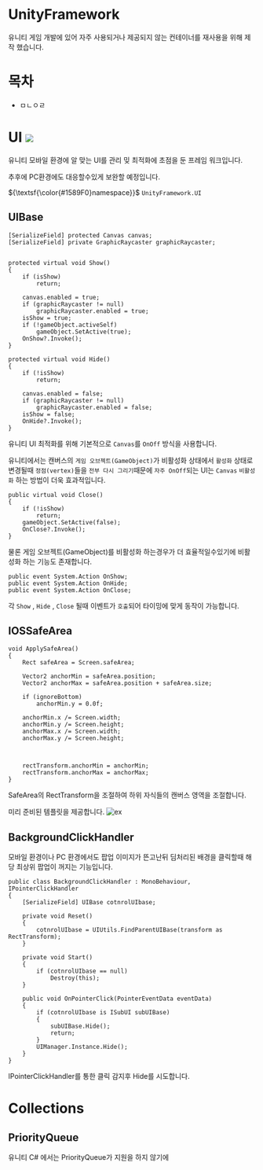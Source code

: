 # UnityFramework
유니티 게임 개발에 있어 자주 사용되거나 제공되지 않는 컨테이너를 재사용을 위해 제작 했습니다. 

# 목차
- ㅁㄴㅇㄹ

# UI <a href="https://github.com/Oh123456/UnityFramework/tree/main/Assets/Framework/UIManager"><img src="https://img.shields.io/badge/Git-F05032?style=flat-square&logo=GitURL&logoColor=white"/></a>
유니티 모바일 환경에 알 맞는 UI를 관리 밎 최적화에 초점을 둔 프레임 워크입니다. 

추후에 PC환경에도 대응할수있게 보완할 예정입니다.

${\textsf{\color{#1589F0}namespace}}$  `UnityFramework.UI`



## UIBase
```
[SerializeField] protected Canvas canvas;
[SerializeField] private GraphicRaycaster graphicRaycaster;


protected virtual void Show()
{
    if (isShow)
        return;

    canvas.enabled = true;
    if (graphicRaycaster != null)
        graphicRaycaster.enabled = true;
    isShow = true;
    if (!gameObject.activeSelf)
        gameObject.SetActive(true);
    OnShow?.Invoke();   
}

protected virtual void Hide()
{
    if (!isShow)
        return;

    canvas.enabled = false;
    if (graphicRaycaster != null)
        graphicRaycaster.enabled = false;
    isShow = false;
    OnHide?.Invoke();
}

```
유니티 UI 최적화를 위해 기본적으로 `Canvas`를 `OnOff` 방식을 사용합니다. 

유니티에서는 캔버스의 `게임 오브젝트(GameObject)`가 비활성화 상태에서 `활성화` 상태로 변경될때 `정점(vertex)`들을 `전부 다시 그리기`때문에 `자주 OnOff`되는 UI는 `Canvas` `비활성화` 하는 방법이 더욱 효과적입니다.

```
public virtual void Close()
{
    if (!isShow)
        return;
    gameObject.SetActive(false);
    OnClose?.Invoke();
}
```
물론 게임 오브젝트(GameObject)를 비활성화 하는경우가 더 효율적일수있기에 비활성화 하는 기능도 존재합니다.

```
public event System.Action OnShow;
public event System.Action OnHide;
public event System.Action OnClose;
```
각 `Show` , `Hide` , `Close` 될때 이벤트가 `호출`되어 타이밍에 맞게 동작이 가능합니다.

## IOSSafeArea 
```
void ApplySafeArea()
{
    Rect safeArea = Screen.safeArea;

    Vector2 anchorMin = safeArea.position;
    Vector2 anchorMax = safeArea.position + safeArea.size;

    if (ignoreBottom)
        anchorMin.y = 0.0f;

    anchorMin.x /= Screen.width;
    anchorMin.y /= Screen.height;
    anchorMax.x /= Screen.width;
    anchorMax.y /= Screen.height;



    rectTransform.anchorMin = anchorMin;
    rectTransform.anchorMax = anchorMax;
}
```
SafeArea의 RectTransform을 조절하여 하위 자식들의 캔버스 영역을 조절합니다. 

미리 준비된 템플릿을 제공합니다.
![ex](https://github.com/user-attachments/assets/59a14186-17bf-4358-9a39-2b3a8eeb6d36)
## BackgroundClickHandler
모바일 환경이나 PC 환경에서도 팝업 이미지가 뜬고난뒤 딤처리된 배경을 클릭할때 해당 최상위 팝업이 꺼지는 기능입니다. 
```
public class BackgroundClickHandler : MonoBehaviour, IPointerClickHandler 
{
    [SerializeField] UIBase cotnrolUIbase;

    private void Reset()
    {
        cotnrolUIbase = UIUtils.FindParentUIBase(transform as RectTransform);
    }

    private void Start()
    {
        if (cotnrolUIbase == null)
            Destroy(this);
    }

    public void OnPointerClick(PointerEventData eventData)
    {
        if (cotnrolUIbase is ISubUI subUIBase)
        {
            subUIBase.Hide();
            return;
        }
        UIManager.Instance.Hide();
    }
}
```
IPointerClickHandler를 통한 클릭 감지후 Hide를 시도합니다.










# Collections
## PriorityQueue
유니티 C# 에서는 PriorityQueue가 지원을 하지 않기에 
